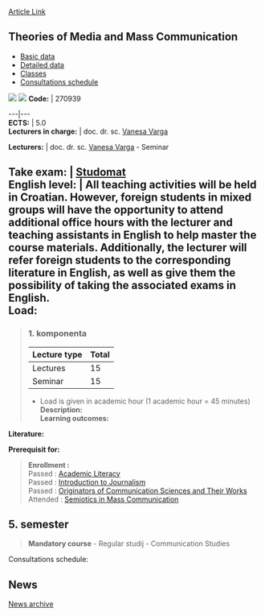 [Article Link](https://www.fhs.hr/en/course/tomamc_a)

## Theories of Media and Mass Communication
  * [Basic data](https://www.fhs.hr/en/course/tomamc_a#v1id-523842_758996_1_0 "Basic data")
  * [Detailed data](https://www.fhs.hr/en/course/tomamc_a#v1id-523842_758996_1_1 "Detailed data")
  * [Classes](https://www.fhs.hr/en/course/tomamc_a#v1id-523842_758996_1_2 "Classes")
  * [Consultations schedule](https://www.fhs.hr/en/course/tomamc_a#v1id-523842_758996_1_3 "Consultations schedule")


[![](https://www.fhs.hr/img/flags/gif/hr.gif)](https://www.fhs.hr/predmet/tmmk_a) [![](https://www.fhs.hr/img/flags/gif/gb.gif)](https://www.fhs.hr/en/course/tomamc_a)
**Code:** |  270939  
  
---|---  
**ECTS:** |  5.0   
**Lecturers in charge:** |  doc. dr. sc. [Vanesa Varga](https://www.fhs.hr/staff/vanesa.varga)   
  
**Lecturers:** |  doc. dr. sc. [Vanesa Varga](https://www.fhs.hr/djelatnik/vanesa.varga) - Seminar  
  
**Take exam:** |  [Studomat](http://www.isvu.hr/studomat)  
**English level:** |  All teaching activities will be held in Croatian. However, foreign students in mixed groups will have the opportunity to attend additional office hours with the lecturer and teaching assistants in English to help master the course materials. Additionally, the lecturer will refer foreign students to the corresponding literature in English, as well as give them the possibility of taking the associated exams in English.   
**Load:**  
---  
> ### 1. komponenta
> | Lecture type | Total  
> ---|---  
> Lectures | 15  
> Seminar | 15  
> * Load is given in academic hour (1 academic hour = 45 minutes)   
**Description:**  
> **Learning outcomes:**  

  
**Literature:**  

  
**Prerequisit for:**  
> **Enrollment :**  
>  Passed : [Academic Literacy](https://www.fhs.hr/en/course/acalit_b)  
>  Passed : [Introduction to Journalism](https://www.fhs.hr/en/course/itj)  
>  Passed : [Originators of Communication Sciences and Their Works](https://www.fhs.hr/en/course/oocsatw)  
>  Attended : [Semiotics in Mass Communication](https://www.fhs.hr/en/course/simc)  
>   
**5. semester**  
---  
> **Mandatory course** - Regular studij - Communication Studies  
>   
Consultations schedule: 


## News
[News archive](https://www.fhs.hr/en/course/tomamc_a?@=21nc1#news_124942 "News archive")
